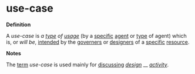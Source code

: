 # use-case

**Definition**

A _use-case_ is _a_ [_type_](https://github.com/gcassel/Modular-Organization-Terminology/blob/master/terms/type.md) _of_ [_usage_](https://github.com/gcassel/Modular-Organization-Terminology/blob/master/terms/use.md) (by a [specific](https://github.com/gcassel/Modular-Organization-Terminology/blob/master/terms/specific.md) [agent](https://github.com/gcassel/Modular-Organization-Terminology/blob/master/terms/agent.md) or [type](https://github.com/gcassel/Modular-Organization-Terminology/blob/master/terms/type.md) of agent) which is, or _will be_, [intended](https://github.com/gcassel/Modular-Organization-Terminology/blob/master/terms/intend.md) by the [governers](https://github.com/gcassel/Modular-Organization-Terminology/blob/master/terms/govern.md) or [designers](https://github.com/gcassel/Modular-Organization-Terminology/blob/master/terms/design.md) of a [specific](https://github.com/gcassel/Modular-Organization-Terminology/blob/master/terms/specific.md) [resource](https://github.com/gcassel/Modular-Organization-Terminology/blob/master/terms/resource.md).

**Notes**

The [term](https://github.com/gcassel/Modular-Organization-Terminology/blob/master/terms/term.md) _use-case_ is used mainly for [discussing](https://github.com/gcassel/Modular-Organization-Terminology/blob/master/terms/dialogue.md) [_design_](https://github.com/gcassel/Modular-Organization-Terminology/blob/master/terms/design.md) __ [_activity_](https://github.com/gcassel/Modular-Organization-Terminology/blob/master/terms/activity.md).
